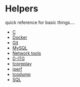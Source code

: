 Helpers
=======
quick reference for basic things....

 - [C](C/)
 - [Docker](Docker/)
 - [Git](Git/)
 - [MySQL](MySQL)
 - [Network tools](Network_tools/)
  - [D-ITG](Network_tools/D-ITG/)
  - [tcpreplay](Network_tools/TCP_replay/)
  - [iperf](Network_tools/iperf/)
  - [tcpdump](Network_tools/tcpdump/)
 - [SQL](SQL/)
 
